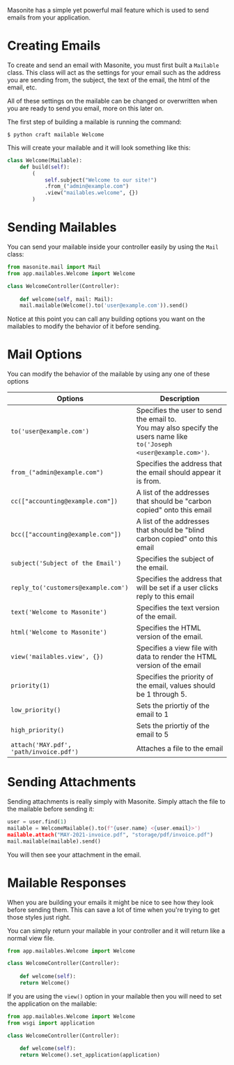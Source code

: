 Masonite has a simple yet powerful mail feature which is used to send emails from your application. 

# Creating Emails

To create and send an email with Masonite, you must first built a `Mailable` class. This class will act as the settings for your email such as the address you are sending from, the subject, the text of the email, the html of the email, etc.

All of these settings on the mailable can be changed or overwritten when you are ready to send you email, more on this later on.

The first step of building a mailable is running the command:

```terminal
$ python craft mailable Welcome
```

This will create your mailable and it will look something like this:

```python
class Welcome(Mailable):
    def build(self):
        (
            self.subject("Welcome to our site!")
            .from_("admin@example.com")
            .view("mailables.welcome", {})
        )
```

# Sending Mailables

You can send your mailable inside your controller easily by using the `Mail` class:

```python
from masonite.mail import Mail
from app.mailables.Welcome import Welcome

class WelcomeController(Controller):
  
	def welcome(self, mail: Mail):
    mail.mailable(Welcome().to('user@example.com')).send()
```

Notice at this point you can call any building options you want on the mailables to modify the behavior of it before sending.

# Mail Options

You can modify the behavior of the mailable by using any one of these options

| Options                                 | Description                                                  |
| --------------------------------------- | ------------------------------------------------------------ |
| `to('user@example.com')`                | Specifies the user to send the email to. <br />You may also specify the users name like `to('Joseph <user@example.com>')`. |
| `from_("admin@example.com")`            | Specifies the address that the email should appear it is from. |
| `cc(["accounting@example.com"])`        | A list of the addresses that should be "carbon copied" onto this email |
| `bcc(["accounting@example.com"])`       | A list of the addresses that should be "blind carbon copied" onto this email |
| `subject('Subject of the Email')`       | Specifies the subject of the email.                          |
| `reply_to('customers@example.com')`     | Specifies the address that will be set if a user clicks reply to this email |
| `text('Welcome to Masonite')`           | Specifies the text version of the email.                     |
| `html('Welcome to Masonite')`           | Specifies the HTML version of the email.                     |
| `view('mailables.view', {})`            | Specifies a view file with data to render the HTML version of the email |
| `priority(1)`                           | Specifies the priority of the email, values should be 1 through 5. |
| `low_priority()`                        | Sets the priortiy of the email to 1                          |
| `high_priority()`                       | Sets the priortiy of the email to 5                          |
| `attach('MAY.pdf', 'path/invoice.pdf')` | Attaches a file to the email                                 |

# Sending Attachments

Sending attachments is really simply with Masonite. Simply attach the file to the mailable before sending it:

```python
user = user.find(1)
mailable = WelcomeMailable().to(f"{user.name} <{user.email}>')
mailable.attach("MAY-2021-invoice.pdf", "storage/pdf/invoice.pdf")
mail.mailable(mailable).send()
```

You will then see your attachment in the email.

# Mailable Responses

When you are building your emails it might be nice to see how they look before sending them. This can save a lot of time when you're trying to get those styles just right.

You can simply return your mailable in your controller and it will return like a normal view file.

```python
from app.mailables.Welcome import Welcome

class WelcomeController(Controller):
  
	def welcome(self):
    return Welcome()
```

If you are using the `view()` option in your mailable then you will need to set the application on the mailable:

```python
from app.mailables.Welcome import Welcome
from wsgi import application

class WelcomeController(Controller):
  
	def welcome(self):
    return Welcome().set_application(application)
```